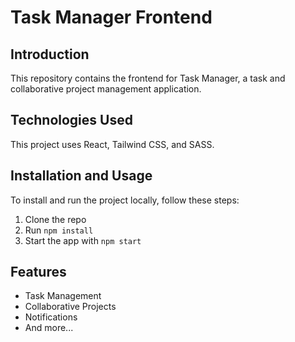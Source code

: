 # Task Manager Frontend

## Introduction

This repository contains the frontend for Task Manager, a task and collaborative project management application.

## Technologies Used

This project uses React, Tailwind CSS, and SASS.

## Installation and Usage

To install and run the project locally, follow these steps:

1. Clone the repo
2. Run `npm install`
3. Start the app with `npm start`

## Features

-   Task Management
-   Collaborative Projects
-   Notifications
-   And more...

